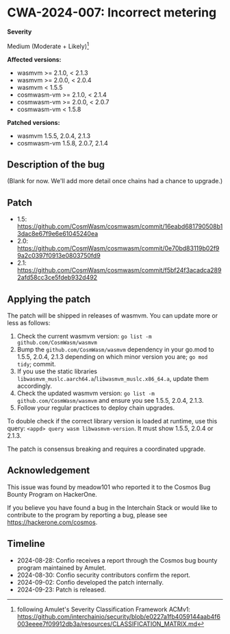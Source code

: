 # CWA-2024-007: Incorrect metering

**Severity**

Medium (Moderate + Likely)[^1]

**Affected versions:**

- wasmvm >= 2.1.0, < 2.1.3
- wasmvm >= 2.0.0, < 2.0.4
- wasmvm < 1.5.5
- cosmwasm-vm >= 2.1.0, < 2.1.4
- cosmwasm-vm >= 2.0.0, < 2.0.7
- cosmwasm-vm < 1.5.8

**Patched versions:**

- wasmvm 1.5.5, 2.0.4, 2.1.3
- cosmwasm-vm 1.5.8, 2.0.7, 2.1.4

## Description of the bug

(Blank for now. We'll add more detail once chains had a chance to upgrade.)

## Patch

- 1.5: https://github.com/CosmWasm/cosmwasm/commit/16eabd681790508b13dac8e67f9e6e61045240ea
- 2.0: https://github.com/CosmWasm/cosmwasm/commit/0e70bd83119b02f99a2c0397f0913e0803750fd9
- 2.1: https://github.com/CosmWasm/cosmwasm/commit/f5bf24f3acadca2892afd58cc3ce5fdeb932d492

## Applying the patch

The patch will be shipped in releases of wasmvm. You can update more or less as follows:

1. Check the current wasmvm version: `go list -m github.com/CosmWasm/wasmvm`
2. Bump the `github.com/CosmWasm/wasmvm` dependency in your go.mod to 1.5.5, 2.0.4, 2.1.3 depending on which minor version you are; `go mod tidy`; commit.
3. If you use the static libraries `libwasmvm_muslc.aarch64.a`/`libwasmvm_muslc.x86_64.a`, update them accordingly.
4. Check the updated wasmvm version: `go list -m github.com/CosmWasm/wasmvm` and ensure you see 1.5.5, 2.0.4, 2.1.3.
5. Follow your regular practices to deploy chain upgrades.

To double check if the correct library version is loaded at runtime, use this query:
`<appd> query wasm libwasmvm-version`. It must show 1.5.5, 2.0.4 or 2.1.3.

The patch is consensus breaking and requires a coordinated upgrade.

## Acknowledgement

This issue was found by meadow101 who reported it to the Cosmos Bug Bounty Program on HackerOne.

If you believe you have found a bug in the Interchain Stack or would like to contribute to the
program by reporting a bug, please see <https://hackerone.com/cosmos>.

## Timeline

- 2024-08-28: Confio receives a report through the Cosmos bug bounty program maintained by Amulet.
- 2024-08-30: Confio security contributors confirm the report.
- 2024-09-02: Confio developed the patch internally.
- 2024-09-23: Patch is released.

[^1]: following Amulet's Severity Classification Framework ACMv1: https://github.com/interchainio/security/blob/e0227a1fb4059144aab4f6003eeee7f09912db3a/resources/CLASSIFICATION_MATRIX.md
